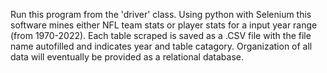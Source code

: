 Run this program from the 'driver' class. Using python with Selenium this software mines either NFL team stats or player stats for a input year range (from 1970-2022). Each table
scraped is saved as a .CSV file with the file name autofilled and indicates year and table catagory. Organization of all data will eventually be provided as a relational database.
